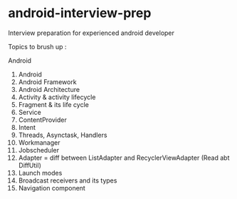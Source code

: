 # android-interview-prep
Interview preparation for experienced android developer



Topics to brush up :


Android

1. Android
2. Android Framework
3. Android Architecture
4. Activity & activity lifecycle
5. Fragment & its life cycle
6. Service
7. ContentProvider
8. Intent
9. Threads, Asynctask, Handlers
10. Workmanager
11. Jobscheduler
12. Adapter = diff between ListAdapter and RecyclerViewAdapter (Read abt DiffUtil)
13. Launch modes
14. Broadcast receivers and its types
15. Navigation component
